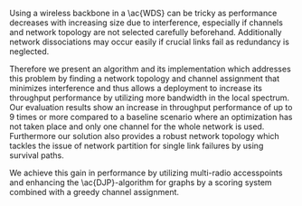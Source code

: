Using a wireless backbone in a \ac{WDS} can be tricky as performance decreases with increasing size due to interference, 
especially if channels and network topology are not selected carefully beforehand. 
Additionally network dissociations may occur easily if crucial links fail as redundancy is neglected.

Therefore we present an algorithm and its implementation which addresses this problem by finding a network topology and channel assignment 
that minimizes interference and thus allows a deployment to increase its throughput performance by utilizing more bandwidth in the local spectrum. 
Our evaluation results show an increase in throughput performance of up to 9 times or more compared to a baseline scenario where an optimization has not taken place
and only one channel for the whole network is used.
Furthermore our solution also provides a robust network topology which tackles the issue of network partition for single link failures by using survival paths.

We achieve this gain in performance by utilizing multi-radio accesspoints and enhancing the \ac{DJP}-algorithm for graphs by a scoring system combined with
a greedy channel assignment.